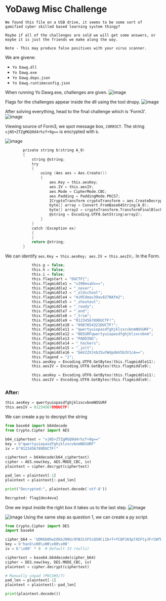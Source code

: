 # YoDawg Misc Challenge

```
We found this file on a USB drive, it seems to be some sort of gamified cyber skilled based learning system thingy?

Maybe if all of the challenges are sold we will get some answers, or maybe it is just the friends we make along the way.

Note - This may produce false positives with your virus scanner.
```
We are givene:

* `Yo Dawg.dll`
* `Yo Dawg.exe`
* `Yo Dawg.deps.json`
* `Yo Dawg.runtimeconfig.json`

When running Yo Dawg.exe, challenges are given.
![image](https://github.com/vmbx/writeups/blob/main/2025/DownUnderCTF%202025/misc/YoDawg/images/yo1.png)

Flags for the challenges appear inside the dll using the tool dnspy.
![image](https://github.com/vmbx/writeups/blob/main/2025/DownUnderCTF%202025/misc/YoDawg/images/yo2.png)

After solving everything, head to the final challenge which is 'Form3'.
![image](https://github.com/vmbx/writeups/blob/main/2025/DownUnderCTF%202025/misc/YoDawg/images/yo3.png)

Viewing source of Form3, we spot message box, `C0RR3CT`. The string `vjN5+ZTZgMGQ9d4rhzf+9g==` is encrypted with `b`.

![image](https://github.com/vmbx/writeups/blob/main/2025/DownUnderCTF%202025/misc/YoDawg/images/yo4.png)

```c
		private string b(string A_0)
		{
			string @string;
			try
			{
				using (Aes aes = Aes.Create())
				{
					aes.Key = this.aesKey;
					aes.IV = this.aesIV;
					aes.Mode = CipherMode.CBC;
					aes.Padding = PaddingMode.PKCS7;
					ICryptoTransform cryptoTransform = aes.CreateDecryptor(aes.Key, aes.IV);
					byte[] array = Convert.FromBase64String(A_0);
					byte[] array2 = cryptoTransform.TransformFinalBlock(array, 0, array.Length);
					@string = Encoding.UTF8.GetString(array2);
				}
			}
			catch (Exception ex)
			{
			}
			return @string;
		}
```
We can identify `aes.Key = this.aesKey;	aes.IV = this.aesIV;`. In the Form.
```c
			this.g = false;
			this.h = false;
			this.i = false;
			this.flagstart = "DUCTF{";
			this.flagmiddle1 = "v398mvaUv==";
			this.flagmiddle2 = "_never";
			this.flagmiddle3 = "_oldschool";
			this.flagmiddle4 = "miMIdmav39av827NAfm2";
			this.flagmiddle5 = "_shoutout";
			this.flagmiddle6 = "_ready";
			this.flagmiddle7 = "_end";
			this.flagmiddle8 = "_trim";
			this.flagmiddle9 = "0123456789DUCTF!";
			this.flagmiddle10 = "0987654321DUCTF!";
			this.flagmiddle11 = "qwertyuiopasdfghjklzxcvbnmNOSURF";
			this.flagmiddle12 = "NOSURFqwertyuiopasdfghjklzxcvbnm";
			this.flagmiddle13 = "PADDING";
			this.flagmiddle14 = "_hackers";
			this.flagmiddle15 = "_jolt";
			this.flagmiddle16 = "bmV2ZXJnb25uYWdpdmV5b3V1cA==";
			this.flagend = "}";
			this.aesKey = Encoding.UTF8.GetBytes(this.flagmiddle11);
			this.aesIV = Encoding.UTF8.GetBytes(this.flagmiddle9);
```
```c
			this.aesKey = Encoding.UTF8.GetBytes(this.flagmiddle11);
			this.aesIV = Encoding.UTF8.GetBytes(this.flagmiddle9);
```
### After:
```c
this.aesKey = qwertyuiopasdfghjklzxcvbnmNOSURF
this.aesIV = 0123456789DUCTF!
```
We can create a py to decrpyt the string
```py
from base64 import b64decode
from Crypto.Cipher import AES

b64_ciphertext = "vjN5+ZTZgMGQ9d4rhzf+9g=="
key = b"qwertyuiopasdfghjklzxcvbnmNOSURF"
iv = b"0123456789DUCTF!" 

ciphertext = b64decode(b64_ciphertext)
cipher = AES.new(key, AES.MODE_CBC, iv)
plaintext = cipher.decrypt(ciphertext)

pad_len = plaintext[-1]
plaintext = plaintext[:-pad_len]

print("Decrypted:", plaintext.decode('utf-8'))
```
```py
Decrypted: flag{des4eva}
```
One we input inside the right box it takes us to the last step.
![image](https://github.com/vmbx/writeups/blob/main/2025/DownUnderCTF%202025/misc/YoDawg/images/yo5.png)

![image](https://github.com/vmbx/writeups/blob/main/2025/DownUnderCTF%202025/misc/YoDawg/images/yo6.png)
Using the same step as question 1, we can create a py script.

```py
from Crypto.Cipher import DES
import base64

cipher_b64 = 'UDR6b0hwIOkbJ90U/dYB3iSF5iQ50Ci1b+T+YCQPJA3pl9IFtyJFrCWfB1szPlKy5EdvDb029rZ7w2gUAcSJiQ=='
key = b'hack\x00\x00\x00\x00'
iv = b'\x00' * 8  # Default IV (nulls)

ciphertext = base64.b64decode(cipher_b64)
cipher = DES.new(key, DES.MODE_CBC, iv)
plaintext = cipher.decrypt(ciphertext)

# Manually unpad (PKCS#5/7)
pad_len = plaintext[-1]
plaintext = plaintext[:-pad_len]

print(plaintext.decode())
```
